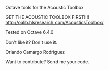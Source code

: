 Octave tools for the Acoustic Toolbox

GET THE ACOUSTIC TOOLBOX FIRST!!!! http://oalib.hlsresearch.com/AcousticsToolbox/

Tested on Octave 6.4.0

Don't like it? Don't use it.

Orlando Camargo Rodríguez

Want to contribute? Send me your code. 
